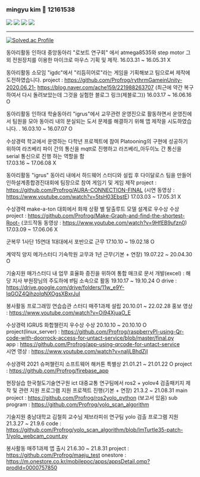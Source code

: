 ### mingyu kim 👋 12161538

<!--
**Profrog/Profrog** is a ✨ _special_ ✨ repository because its `README.md` (this file) appears on your GitHub profile.

Here are some ideas to get you started:

- 🔭 I’m currently working on ...
- 🌱 I’m currently learning ...
- 👯 I’m looking to collaborate on ...
- 🤔 I’m looking for help with ...
- 💬 Ask me about ...
- 📫 How to reach me: ...
- 😄 Pronouns: ...
- ⚡ Fun fact: ...
-->


 
<a href="https://developer.android.com" target="_blank"><img src="https://img.shields.io/badge/Android-3DDC84?style=flat-square&logo=Android Studio&logoColor=white"/></a>
<a href="http://www.robozzle.com/user.aspx?name=profrog" target="_blank"><img src="https://img.shields.io/badge/Burger King-D62300?style=flat-square&logo=Burger King&logoColor=white"/></a>
<a href="https://en.cppreference.com/w/" target="_blank"><img src="https://img.shields.io/badge/C++-00599C?style=flat-square&logo=C&logoColor=white"/></a>
<a href="https://github.com/" target="_blank"><img src="https://img.shields.io/badge/GitHub-181717?style=flat-square&logo=Github&logoColor=white"/></a>


---------------------------------------------------------------------------------------------------------------------------------------------------------------------

[![Solved.ac Profile](http://mazassumnida.wtf/api/v2/generate_badge?boj=profrog)](https://solved.ac/profrog/)


동아리활동	인하대 중앙동아리 "로보트 연구회" 에서 atmega8535와 step motor 그 외 전원장치를 이용한 마이크로 마우스 기획 및 제작.	16.03.31 ~ 16.05.31	X

동아리활동	소모임 "igdc"에서 "리듬히어로"라는 게임을 기획해보고 팀으로써 제작에 도전하였습니다.
 project : https://github.com/Profrog/rythrmGameinUnity-2020.06.21-
  https://blog.naver.com/ache159/221988263707
    (최근에 약간 복구하여서 다시 돌려보았는데 그것을 실험한 블로그 링크(제블로그))	16.03.17 ~ 16.06.16	O

동아리활동	인하대 학술동아리 "igrus"에서 교무관련 운영진으로 활동하면서 운영진에서 팀원을 모아 동아리 내의 분실되는 도서 문제를 해결하기 위해 앱 제작을 시도하였습니다. .	16.03.10 ~ 16.07.07	O

수상경력	학교에서 운영하는 다학년 프로젝트에 참여 Platooning의 구현에 성공하기 위하여 라즈베리 파이 간의 통신을  mqtt로 진행하고 라즈베리_아두이노 간 통신을 serial 통신으로 진행 하는 역할을 함	
17.03.16 ~ 17.06.08	X

동아리활동	"igrus" 동아리 내에서 하드웨어 스터디와 설립 후 다이달로스 팀을 만들어 인하설계종합경진대회에 팀장으로 참여 게임기 및 게임 제작
 project : https://github.com/Profrog/AURA-CONNECTION-FINAL
  (시연 동영상 : https://www.youtube.com/watch?v=5tsH03EbstE)	17.03.03 ~ 17.05.31	X

수상경력	make-a-ton 대회에서 화재 상황 별 탈출루트 모델 설계로 우수상 수상
 project : https://github.com/Profrog/Make-Graph-and-find-the-shortest-Root-
  (코드작동 동영상 : https://www.youtube.com/watch?v=9HfEB9ufzn0)	17.03.09 ~ 17.06.06	X
    

군복무	1사단 15연대 1대대에서 포반으로 근무	17.10.10 ~ 19.02.18	O

계약직	양지 메가스터디 기숙학원 교무과 1년 근무(기본 + 연장)	19.07.22 ~ 20.04.30	O

기술지원 매가스터디 내 업무 효율화 증진을 위하여 통합 매크로 문서 개발(excel) : 해당 지사 부원장님의 주도하에 tf팀 소속으로 활동	19.10.17 ~ 19.10.24	O
 drive : https://drive.google.com/drive/folders/11w_e9Y-lqGOZ4QihzolqNXOgsXBxrJuI
 
 
봉사활동 프로그래밍 연습습관 스터디 매주1과제 설립 20.10.01 ~ 22.02.28
 홍보 영상 : https://www.youtube.com/watch?v=Oi94XjuaO_E


수상경력	IGRUS 화합챌린지 우수상 수상	20.10.10 ~ 20.10.10	O
 project(linux_server) : https://github.com/Profrog/raspberryPI-using-Qr-code-with-doorrock-access-for-untact-service/blob/master/final.py
 <br>app : https://github.com/Profrog/app-using-qrcode-for-untact-service
 <br>시연 영상 : https://www.youtube.com/watch?v=naljLBhdZjI


수상경력	2021 슈퍼챌린지 소프트웨어 해커톤 특별상  21.01.21 ~ 21.01.22	O
 project : https://github.com/Profrog/firebase_app

현장실습 한국철도기술연구원 ict 대중교통 연구팀에서 ros2 + yolov4 검출패키지 제작 및 관련 지원 프로그램 지원 프로젝트 진행(기본 + 연장) 21.3.2 ~ 21.08.31
 main project : https://github.com/Profrog/ros2yolo_python (보고서 있음)
 sub program : https://github.com/Profrog/yolo_scan_algorithm
 
기술지원 충남대학교 김철희 교수님 제브라피쉬 연구팀 yolo 검출 프로그램 지원 21.3.27 ~ 21.9.6
 code : https://github.com/Profrog/yolo_scan_algorithm/blob/ImTurtle35-patch-1/yolo_webcam_count.py
 
봉사활동 매주1과제 앱 출시 21.6.30 ~ 21.8.31
 project : https://github.com/Profrog/maeju_test
 onestore : https://m.onestore.co.kr/mobilepoc/apps/appsDetail.omp?prodId=0000757850


  
  
  
  
  
  
  
  
